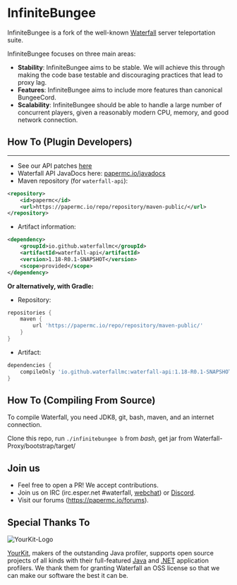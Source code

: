 InfiniteBungee
=========

InfiniteBungee is a fork of the well-known [Waterfall](https://github.com/SpigotMC/Waterfall) server teleportation suite.

InfiniteBungee focuses on three main areas:

- **Stability**: InfiniteBungee aims to be stable. We will achieve this through making the code base testable and discouraging practices that lead to proxy lag.
- **Features**: InfiniteBungee aims to include more features than canonical BungeeCord.
- **Scalability**: InfiniteBungee should be able to handle a large number of concurrent players, given a reasonably modern CPU, memory, and good network connection.

## How To (Plugin Developers)
------
 * See our API patches [here](BungeeCord-Patches)
 * Waterfall API JavaDocs here: [papermc.io/javadocs](https://papermc.io/javadocs)
 * Maven repository (for `waterfall-api`):
```xml
<repository>
    <id>papermc</id>
    <url>https://papermc.io/repo/repository/maven-public/</url>
</repository>
```
 * Artifact information:
```xml
<dependency>
    <groupId>io.github.waterfallmc</groupId>
    <artifactId>waterfall-api</artifactId>
    <version>1.18-R0.1-SNAPSHOT</version>
    <scope>provided</scope>
</dependency>
 ```

**Or alternatively, with Gradle:**

 * Repository:
```groovy
repositories {
    maven {
        url 'https://papermc.io/repo/repository/maven-public/'
    }
}
```
 * Artifact:
```groovy
dependencies {
    compileOnly 'io.github.waterfallmc:waterfall-api:1.18-R0.1-SNAPSHOT'
}
```

## How To (Compiling From Source)

To compile Waterfall, you need JDK8, git, bash, maven, and an internet connection.

Clone this repo, run `./infinitebungee b` from *bash*, get jar from Waterfall-Proxy/bootstrap/target/

## Join us

* Feel free to open a PR! We accept contributions.
* Join us on IRC (irc.esper.net #waterfall, [webchat](https://webchat.esper.net/?channels=waterfall)) or [Discord](https://discord.gg/papermc).
* Visit our forums (https://papermc.io/forums).

## Special Thanks To

![YourKit-Logo](https://yourkit.com/images/yklogo.png)

[YourKit](https://yourkit.com/), makers of the outstanding Java profiler, supports open source projects of all kinds with their full-featured [Java](https://yourkit.com/features/) and [.NET](https://yourkit.com/dotnet/features/) application profilers. We thank them for granting Waterfall an OSS license so that we can make our software the best it can be.

